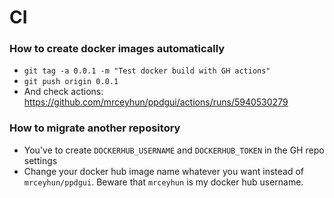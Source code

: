 # CI

### How to create docker images automatically

- `git tag -a 0.0.1 -m "Test docker build with GH actions"`
- `git push origin 0.0.1`
- And check actions: https://github.com/mrceyhun/ppdgui/actions/runs/5940530279

### How to migrate another repository

- You've to create `DOCKERHUB_USERNAME` and `DOCKERHUB_TOKEN` in the GH repo settings
- Change your docker hub image name whatever you want instead of `mrceyhun/ppdgui`. Beware that `mrceyhun` is my docker hub username.
